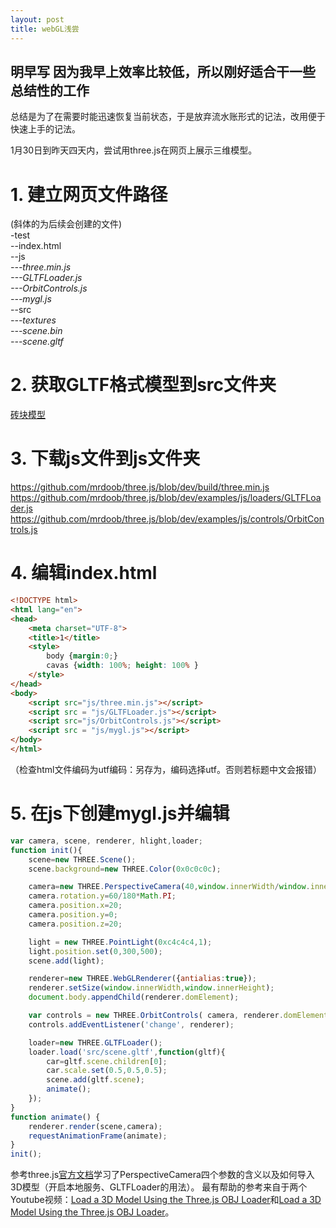 ```yaml
---
layout: post
title: webGL浅尝
---
```


## 明早写  因为我早上效率比较低，所以刚好适合干一些总结性的工作  
总结是为了在需要时能迅速恢复当前状态，于是放弃流水账形式的记法，改用便于快速上手的记法。  

‎1‎月‎30‎日到昨天四天内，尝试用three.js在网页上展示三维模型。  

# 1. 建立网页文件路径  
(斜体的为后续会创建的文件)  
-test  
--index.html  
--js  
*---three.min.js*  
*---GLTFLoader.js*  
*---OrbitControls.js*  
*---mygl.js*  
--src  
*---textures*  
*---scene.bin*  
*---scene.gltf*  

# 2. 获取GLTF格式模型到src文件夹  
[砖块模型](https://sketchfab.com/3d-models/brick-504a59ef14a148809cec657d7c99367c)  

# 3. 下载js文件到js文件夹  
https://github.com/mrdoob/three.js/blob/dev/build/three.min.js  
https://github.com/mrdoob/three.js/blob/dev/examples/js/loaders/GLTFLoader.js  
https://github.com/mrdoob/three.js/blob/dev/examples/js/controls/OrbitControls.js  

# 4. 编辑index.html  
```html
<!DOCTYPE html>
<html lang="en">
<head>
    <meta charset="UTF-8">
    <title>1</title>
    <style>
        body {margin:0;}
        cavas {width: 100%; height: 100% }
    </style>
</head>
<body>
    <script src="js/three.min.js"></script>
    <script src = "js/GLTFLoader.js"></script>
    <script src="js/OrbitControls.js"></script>
    <script src = "js/mygl.js"></script>
</body>
</html>
```
（检查html文件编码为utf编码：另存为，编码选择utf。否则若标题中文会报错）  

# 5. 在js下创建mygl.js并编辑  

```javascript
var camera, scene, renderer, hlight,loader;
function init(){
    scene=new THREE.Scene();
    scene.background=new THREE.Color(0x0c0c0c);

    camera=new THREE.PerspectiveCamera(40,window.innerWidth/window.innerHeight,1,5000);
    camera.rotation.y=60/180*Math.PI;
    camera.position.x=20;
    camera.position.y=0;
    camera.position.z=20;

    light = new THREE.PointLight(0xc4c4c4,1);
    light.position.set(0,300,500);
    scene.add(light);

    renderer=new THREE.WebGLRenderer({antialias:true});
    renderer.setSize(window.innerWidth,window.innerHeight);
    document.body.appendChild(renderer.domElement);

    var controls = new THREE.OrbitControls( camera, renderer.domElement );
    controls.addEventListener('change', renderer);

    loader=new THREE.GLTFLoader();
    loader.load('src/scene.gltf',function(gltf){
        car=gltf.scene.children[0];
        car.scale.set(0.5,0.5,0.5);
        scene.add(gltf.scene);
        animate();
    });
}
function animate() {
    renderer.render(scene,camera);
    requestAnimationFrame(animate);
}
init();
```













参考three.js[官方文档](https://threejs.org/docs/#manual/en/introduction/Creating-a-scene)学习了PerspectiveCamera四个参数的含义以及如何导入3D模型（开启本地服务、GLTFLoader的用法）。
最有帮助的参考来自于两个Youtube视频：[Load a 3D Model Using the Three.js OBJ Loader](https://www.youtube.com/watch?v=1TeMXIWRrqE)和[Load a 3D Model Using the Three.js OBJ Loader](https://www.youtube.com/watch?v=wHuSQ7I1aKs)。


